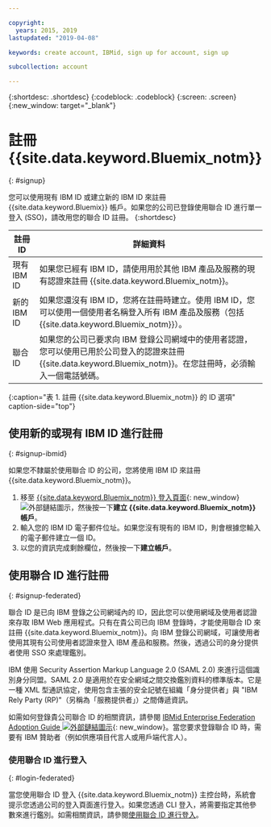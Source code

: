 ```yaml
---

copyright:
  years: 2015, 2019
lastupdated: "2019-04-08"

keywords: create account, IBMid, sign up for account, sign up

subcollection: account

---
```


{:shortdesc: .shortdesc}
{:codeblock: .codeblock}
{:screen: .screen}
{:new_window: target="_blank"}


# 註冊 {{site.data.keyword.Bluemix_notm}}
{: #signup}

您可以使用現有 IBM ID 或建立新的 IBM ID 來註冊 {{site.data.keyword.Bluemix}} 帳戶。如果您的公司已登錄使用聯合 ID 進行單一登入 (SSO)，請改用您的聯合 ID 註冊。
{:shortdesc}

|註冊 ID |詳細資料|    
|-----------------|---------|
|現有 IBM ID|如果您已經有 IBM ID，請使用用於其他 IBM 產品及服務的現有認證來註冊 {{site.data.keyword.Bluemix_notm}}。|
|新的 IBM ID|如果您還沒有 IBM ID，您將在註冊時建立。使用 IBM ID，您可以使用一個使用者名稱登入所有 IBM 產品及服務（包括 {{site.data.keyword.Bluemix_notm}}）。|
|聯合 ID|如果您的公司已要求向 IBM 登錄公司網域中的使用者認證，您可以使用已用於公司登入的認證來註冊 {{site.data.keyword.Bluemix_notm}}。在您註冊時，必須輸入一個電話號碼。|
{:caption="表 1. 註冊 {{site.data.keyword.Bluemix_notm}} 的 ID 選項" caption-side="top"}

## 使用新的或現有 IBM ID 進行註冊
{: #signup-ibmid}

如果您不隸屬於使用聯合 ID 的公司，您將使用 IBM ID 來註冊 {{site.data.keyword.Bluemix_notm}}。

1. 移至 [{{site.data.keyword.Bluemix_notm}} 登入頁面](https://cloud.ibm.com/){: new_window} ![外部鏈結圖示](../icons/launch-glyph.svg "外部鏈結圖示")，然後按一下**建立 {{site.data.keyword.Bluemix_notm}} 帳戶**。
1. 輸入您的 IBM ID 電子郵件位址。如果您沒有現有的 IBM ID，則會根據您輸入的電子郵件建立一個 ID。
1. 以您的資訊完成剩餘欄位，然後按一下**建立帳戶**。


## 使用聯合 ID 進行註冊
{: #signup-federated}

聯合 ID 是已向 IBM 登錄之公司網域內的 ID，因此您可以使用網域及使用者認證來存取 IBM Web 應用程式。只有在貴公司已向 IBM 登錄時，才能使用聯合 ID 來註冊 {{site.data.keyword.Bluemix_notm}}。向 IBM 登錄公司網域，可讓使用者使用其現有公司使用者認證來登入 IBM 產品和服務。然後，透過公司的身分提供者使用 SSO 來處理鑑別。

IBM 使用 Security Assertion Markup Language 2.0 (SAML 2.0) 來進行這個識別身分同盟。SAML 2.0 是適用於在安全網域之間交換鑑別資料的標準版本。它是一種 XML 型通訊協定，使用包含主張的安全記號在組織「身分提供者」與 "IBM Rely Party (RP)"（另稱為「服務提供者」）之間傳遞資訊。

如需如何登錄貴公司聯合 ID 的相關資訊，請參閱 [IBMid Enterprise Federation Adoption Guide ![外部鏈結圖示](../icons/launch-glyph.svg)](https://ibm.box.com/v/IBMid-Federation-Guide){: new_window}。當您要求登錄聯合 ID 時，需要有 IBM 贊助者（例如供應項目代言人或用戶端代言人）。

### 使用聯合 ID 進行登入
{: #login-federated}

當您使用聯合 ID 登入 {{site.data.keyword.Bluemix_notm}} 主控台時，系統會提示您透過公司的登入頁面進行登入。如果您透過 CLI 登入，將需要指定其他參數來進行鑑別。如需相關資訊，請參閱[使用聯合 ID 進行登入](/docs/iam?topic=iam-federated_id)。
